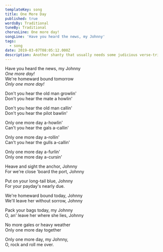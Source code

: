 ```yaml
---
templateKey: song
title: One More Day
published: true
wordsBy: Traditional
tuneBy: Traditional
chorusLine: One more day!
songLine: 'Have you heard the news, my Johnny'
tags:
  - song
date: 2019-03-07T08:05:12.000Z
description: Another shanty that usually needs some judicious verse-trimming.
---
```

Have you heard the news, my Johnny\
_One more day!_\
We're homeward bound tomorrow\
_Only one more day!_

Don't you hear the old man growlin'\
Don't you hear the mate a howlin'

Don't you hear the old man callin'\
Don't you hear the pilot bawlin'

Only one more day a-howlin'\
Can't you hear the gals a-callin'

Only one more day a-rollin'\
Can't you hear the gulls a-callin'

Only one more day a-furlin'\
Only one more day a-cursin'

Heave and sight the anchor, Johnny\
For we're close 'board the port, Johnny

Put on your long-tail blue, Johnny\
For your payday's nearly due.

We're homeward bound today, Johnny\
We'll leave her without sorrow, Johnny

Pack your bags today, my Johnny\
O, an' leave her where she lies, Johnny

No more gales or heavy weather\
Only one more day together

Only one more day, my Johnny,\
O, rock and roll me over.
